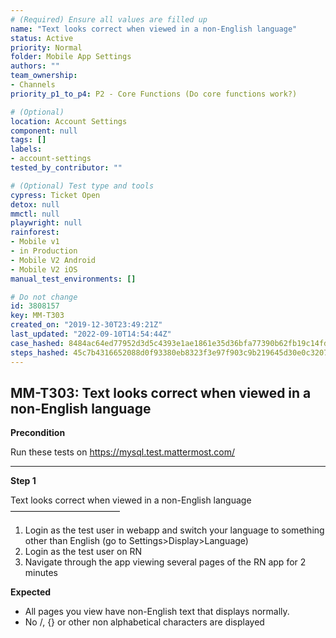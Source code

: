 ```yaml
---
# (Required) Ensure all values are filled up
name: "Text looks correct when viewed in a non-English language"
status: Active
priority: Normal
folder: Mobile App Settings
authors: ""
team_ownership:
- Channels
priority_p1_to_p4: P2 - Core Functions (Do core functions work?)

# (Optional)
location: Account Settings
component: null
tags: []
labels:
- account-settings
tested_by_contributor: ""

# (Optional) Test type and tools
cypress: Ticket Open
detox: null
mmctl: null
playwright: null
rainforest:
- Mobile v1
- in Production
- Mobile V2 Android
- Mobile V2 iOS
manual_test_environments: []

# Do not change
id: 3808157
key: MM-T303
created_on: "2019-12-30T23:49:21Z"
last_updated: "2022-09-10T14:54:44Z"
case_hashed: 8484ac64ed77952d3d5c4393e1ae1861e35d36bfa77390b62fb19c14fd5f20c6be6141e8ee0567590c04081f017418e3
steps_hashed: 45c7b4316652088d0f93380eb8323f3e97f903c9b219645d30e0c3207135c95e03dd3d5322554008969530ae9b103cfd
---
```


<!-- (Auto-generated) Based on frontmatter's "key" and "name" -->

## MM-T303: Text looks correct when viewed in a non-English language

**Precondition**

Run these tests on <https://mysql.test.mattermost.com/>

---

**Step 1**

Text looks correct when viewed in a non-English language\
–––––––––––––––––––––––––

1. Login as the test user in webapp and switch your language to something other than English (go to Settings>Display>Language)
2. Login as the test user on RN
3. Navigate through the app viewing several pages of the RN app for 2 minutes

**Expected**

- All pages you view have non-English text that displays normally.
- No /, {} or other non alphabetical characters are displayed

